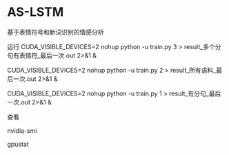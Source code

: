 # AS-LSTM
基于表情符号和新词识别的情感分析

运行
CUDA_VISIBLE_DEVICES=2 nohup python -u train.py 3 > result_多个分句有表情符_最后一次.out 2>&1 &

CUDA_VISIBLE_DEVICES=2 nohup python -u train.py 2 > result_所有语料_最后一次.out 2>&1 &

CUDA_VISIBLE_DEVICES=2 nohup python -u train.py 1 > result_有分句_最后一次.out 2>&1 &


查看

nvidia-smi

gpustat